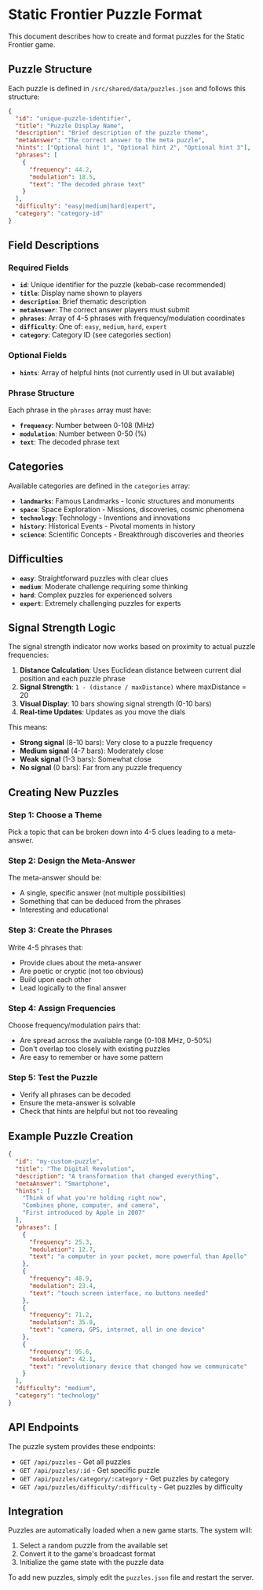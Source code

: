 # Static Frontier Puzzle Format

This document describes how to create and format puzzles for the Static Frontier game.

## Puzzle Structure

Each puzzle is defined in `/src/shared/data/puzzles.json` and follows this structure:

```json
{
  "id": "unique-puzzle-identifier",
  "title": "Puzzle Display Name",
  "description": "Brief description of the puzzle theme",
  "metaAnswer": "The correct answer to the meta puzzle",
  "hints": ["Optional hint 1", "Optional hint 2", "Optional hint 3"],
  "phrases": [
    {
      "frequency": 44.2,
      "modulation": 18.5,
      "text": "The decoded phrase text"
    }
  ],
  "difficulty": "easy|medium|hard|expert",
  "category": "category-id"
}
```

## Field Descriptions

### Required Fields

- **`id`**: Unique identifier for the puzzle (kebab-case recommended)
- **`title`**: Display name shown to players
- **`description`**: Brief thematic description
- **`metaAnswer`**: The correct answer players must submit
- **`phrases`**: Array of 4-5 phrases with frequency/modulation coordinates
- **`difficulty`**: One of: `easy`, `medium`, `hard`, `expert`
- **`category`**: Category ID (see categories section)

### Optional Fields

- **`hints`**: Array of helpful hints (not currently used in UI but available)

### Phrase Structure

Each phrase in the `phrases` array must have:

- **`frequency`**: Number between 0-108 (MHz)
- **`modulation`**: Number between 0-50 (%)
- **`text`**: The decoded phrase text

## Categories

Available categories are defined in the `categories` array:

- **`landmarks`**: Famous Landmarks - Iconic structures and monuments
- **`space`**: Space Exploration - Missions, discoveries, cosmic phenomena
- **`technology`**: Technology - Inventions and innovations
- **`history`**: Historical Events - Pivotal moments in history
- **`science`**: Scientific Concepts - Breakthrough discoveries and theories

## Difficulties

- **`easy`**: Straightforward puzzles with clear clues
- **`medium`**: Moderate challenge requiring some thinking
- **`hard`**: Complex puzzles for experienced solvers
- **`expert`**: Extremely challenging puzzles for experts

## Signal Strength Logic

The signal strength indicator now works based on proximity to actual puzzle frequencies:

1. **Distance Calculation**: Uses Euclidean distance between current dial position and each puzzle phrase
2. **Signal Strength**: `1 - (distance / maxDistance)` where maxDistance = 20
3. **Visual Display**: 10 bars showing signal strength (0-10 bars)
4. **Real-time Updates**: Updates as you move the dials

This means:

- **Strong signal** (8-10 bars): Very close to a puzzle frequency
- **Medium signal** (4-7 bars): Moderately close
- **Weak signal** (1-3 bars): Somewhat close
- **No signal** (0 bars): Far from any puzzle frequency

## Creating New Puzzles

### Step 1: Choose a Theme

Pick a topic that can be broken down into 4-5 clues leading to a meta-answer.

### Step 2: Design the Meta-Answer

The meta-answer should be:

- A single, specific answer (not multiple possibilities)
- Something that can be deduced from the phrases
- Interesting and educational

### Step 3: Create the Phrases

Write 4-5 phrases that:

- Provide clues about the meta-answer
- Are poetic or cryptic (not too obvious)
- Build upon each other
- Lead logically to the final answer

### Step 4: Assign Frequencies

Choose frequency/modulation pairs that:

- Are spread across the available range (0-108 MHz, 0-50%)
- Don't overlap too closely with existing puzzles
- Are easy to remember or have some pattern

### Step 5: Test the Puzzle

- Verify all phrases can be decoded
- Ensure the meta-answer is solvable
- Check that hints are helpful but not too revealing

## Example Puzzle Creation

```json
{
  "id": "my-custom-puzzle",
  "title": "The Digital Revolution",
  "description": "A transformation that changed everything",
  "metaAnswer": "Smartphone",
  "hints": [
    "Think of what you're holding right now",
    "Combines phone, computer, and camera",
    "First introduced by Apple in 2007"
  ],
  "phrases": [
    {
      "frequency": 25.3,
      "modulation": 12.7,
      "text": "a computer in your pocket, more powerful than Apollo"
    },
    {
      "frequency": 48.9,
      "modulation": 23.4,
      "text": "touch screen interface, no buttons needed"
    },
    {
      "frequency": 71.2,
      "modulation": 35.8,
      "text": "camera, GPS, internet, all in one device"
    },
    {
      "frequency": 95.6,
      "modulation": 42.1,
      "text": "revolutionary device that changed how we communicate"
    }
  ],
  "difficulty": "medium",
  "category": "technology"
}
```

## API Endpoints

The puzzle system provides these endpoints:

- `GET /api/puzzles` - Get all puzzles
- `GET /api/puzzles/:id` - Get specific puzzle
- `GET /api/puzzles/category/:category` - Get puzzles by category
- `GET /api/puzzles/difficulty/:difficulty` - Get puzzles by difficulty

## Integration

Puzzles are automatically loaded when a new game starts. The system will:

1. Select a random puzzle from the available set
2. Convert it to the game's broadcast format
3. Initialize the game state with the puzzle data

To add new puzzles, simply edit the `puzzles.json` file and restart the server.
